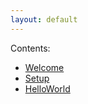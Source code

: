 ```yaml
---
layout: default
---
```


Contents:

- [Welcome][1001]
- [Setup][1002]
- [HelloWorld][1003]

[1001]: ./Welcome "Welcome"
[1002]: ./Setup "Setup"
[1003]: ./HelloWorld "HelloWorld"